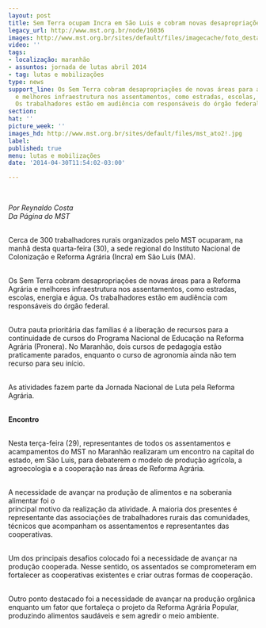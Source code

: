 ```yaml
---
layout: post
title: Sem Terra ocupam Incra em São Luis e cobram novas desapropriações
legacy_url: http://www.mst.org.br/node/16036
images: http://www.mst.org.br/sites/default/files/imagecache/foto_destaque/mst_ato2!.jpg
video: ''
tags:
- localização: maranhão
- assuntos: jornada de lutas abril 2014
- tag: lutas e mobilizações
type: news
support_line: Os Sem Terra cobram desapropriações de novas áreas para a Reforma Agrária
  e melhores infraestrutura nos assentamentos, como estradas, escolas, energia e água.
  Os trabalhadores estão em audiência com responsáveis do órgão federal.
section: 
hat: ''
picture_week: ''
images_hd: http://www.mst.org.br/sites/default/files/mst_ato2!.jpg
label: 
published: true
menu: lutas e mobilizações
date: '2014-04-30T11:54:02-03:00'

---
```

<p>&nbsp;</p><p><em>Por Reynaldo Costa<br>Da Página do MST</em></p><p><br>Cerca de 300 trabalhadores rurais organizados pelo MST ocuparam, na manhã desta quarta-feira (30), a sede regional do Instituto Nacional de Colonização e Reforma Agrária (Incra) em São Luis (MA).&nbsp;</p><p><br>Os Sem Terra cobram desapropriações de novas áreas para a Reforma Agrária e melhores infraestrutura nos assentamentos, como estradas, escolas, energia e água. Os trabalhadores estão em audiência com responsáveis do órgão federal.&nbsp;</p><p><br>Outra pauta prioritária das famílias é a liberação de recursos para a continuidade de cursos do Programa Nacional de Educação na Reforma Agrária (Pronera). No Maranhão, dois cursos de pedagogia estão praticamente parados, enquanto o curso de agronomia ainda não tem recurso para seu início.</p><p><br>As atividades fazem parte da Jornada Nacional de Luta pela Reforma Agrária.</p><p><br><strong>Encontro</strong></p><p><br>Nesta terça-feira (29), representantes de todos os assentamentos e acampamentos do MST no Maranhão realizaram um encontro na capital do estado, em São Luis, para debaterem o modelo de produção agrícola, a agroecologia e a cooperação nas áreas de Reforma Agrária.</p><p><br>A necessidade de avançar na produção de alimentos e na soberania alimentar foi o <br>principal motivo da realização da atividade. A maioria dos presentes é representante das associações de trabalhadores rurais das comunidades, técnicos que acompanham os assentamentos e representantes das cooperativas.</p><p><br>Um dos principais desafios colocado foi a necessidade de avançar na produção cooperada. Nesse sentido, os assentados se comprometeram em fortalecer as cooperativas existentes e criar outras formas de cooperação.</p><p><br>Outro ponto destacado foi a necessidade de avançar na produção orgânica enquanto um fator que fortaleça o projeto da Reforma Agrária Popular, produzindo alimentos saudáveis e sem agredir o meio ambiente.&nbsp;</p><p>&nbsp;</p>
